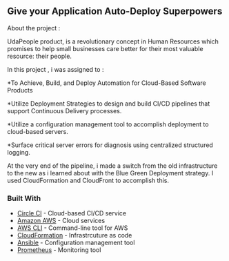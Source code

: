 ## Give your Application Auto-Deploy Superpowers
About the project : 

UdaPeople product, is a revolutionary concept in Human Resources which promises to help small businesses care better for their most valuable resource: their people.  



In this project , i was assigned to :

*To Achieve, Build, and Deploy Automation for Cloud-Based Software Products

*Utilize Deployment Strategies to design and build CI/CD pipelines that support Continuous Delivery processes.

*Utilize a configuration management tool to accomplish deployment to cloud-based servers.

*Surface critical server errors for diagnosis using centralized structured logging.



At the very end of the pipeline, i made a switch from the old infrastructure to the new as i learned about with the Blue Green Deployment strategy. I used CloudFormation and CloudFront to accomplish this.






### Built With

- [Circle CI](www.circleci.com) - Cloud-based CI/CD service
- [Amazon AWS](https://aws.amazon.com/) - Cloud services
- [AWS CLI](https://aws.amazon.com/cli/) - Command-line tool for AWS
- [CloudFormation](https://aws.amazon.com/cloudformation/) - Infrastrcuture as code
- [Ansible](https://www.ansible.com/) - Configuration management tool
- [Prometheus](https://prometheus.io/) - Monitoring tool


